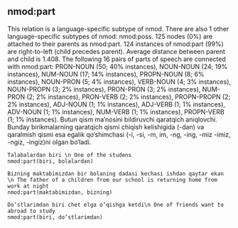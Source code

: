 ## nmod:part
This relation is a language-specific subtype of nmod. There are also 1 other language-specific subtypes of nmod: nmod:poss.
125 nodes (0%) are attached to their parents as nmod:part.
124 instances of nmod:part (99%) are right-to-left (child precedes parent). Average distance between parent and child is 1.408.
The following 16 pairs of parts of speech are connected with nmod:part: PRON-NOUN (50; 40% instances), NOUN-NOUN (24; 19% instances), NUM-NOUN (17; 14% instances), PROPN-NOUN (8; 6% instances), NOUN-PRON (5; 4% instances), VERB-NOUN (4; 3% instances), NOUN-PROPN (3; 2% instances), PRON-PRON (3; 2% instances), NUM-PRON (2; 2% instances), PRON-VERB (2; 2% instances), PROPN-PROPN (2; 2% instances), ADJ-NOUN (1; 1% instances), ADJ-VERB (1; 1% instances), ADV-NOUN (1; 1% instances), NUM-VERB (1; 1% instances), PROPN-VERB (1; 1% instances).
Butun qism ma’nosini bildiruvchi qaratqich aniqlovchi. Bunday birikmalarning qaratqich qismi chiqish kelishigida (-dan) va qaralmish qismi esa egalik qo‘shimchasi (-i, -si, -m, im, -ng, -ing, -miz -imiz, -ngiz, -ingiz)ni olgan bo‘ladi.

~~~ sdparse
Talabalardan biri \n One of the studens 
nmod:part(biri, bolalardan)
~~~

~~~ sdparse
Bizning maktabimizdan bir bolaning dadasi kechasi ishdan qaytar ekan \n The father of a children from our school is returning home from work at night
nmod:part(maktabimizdan, bizning)
~~~

~~~ sdparse
Do‘stlarimdan biri chet elga o‘qishga ketdi\n One of friends want to abroad to study
nmod:part(biri, do‘stlarimdan)
~~~


<!-- Interlanguage links updated 12 September,2023 12:54:22 Spanish Galician time -->
